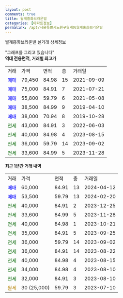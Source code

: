 ```yaml
---
layout: post
comments: true
title: 월계흥화브라운빌
categories: [아파트정보]
permalink: /apt/서울특별시노원구월계동월계흥화브라운빌
---
```


월계흥화브라운빌 실거래 상세정보

<script type="text/javascript">
  google.charts.load('current', {'packages':['line', 'corechart']});
  google.charts.setOnLoadCallback(drawChart);

  function drawChart() {
    var data = new google.visualization.DataTable();
    data.addColumn('date', '거래일');
    data.addColumn('number', "매매");
    data.addColumn('number', "전세");
    data.addColumn('number', "전매");

    data.addRows([[new Date(Date.parse("2024-04-12")), 60000, null, null], [new Date(Date.parse("2024-02-20")), 53500, null, null], [new Date(Date.parse("2023-12-25")), null, 40000, null], [new Date(Date.parse("2023-11-28")), null, 33600, null], [new Date(Date.parse("2023-10-21")), null, 40000, null], [new Date(Date.parse("2023-09-25")), null, 35000, null], [new Date(Date.parse("2023-09-02")), null, 36000, null], [new Date(Date.parse("2023-08-22")), null, 36000, null], [new Date(Date.parse("2023-08-15")), null, 40000, null], [new Date(Date.parse("2023-08-10")), null, 34000, null], [new Date(Date.parse("2023-08-10")), null, 32000, null], [new Date(Date.parse("2023-07-10")), null, null, null]]);

    var options = {
      hAxis: {
        format: 'yyyy/MM/dd'
      },    
      lineWidth: 0,
      pointsVisible: true,    
      title: '최근 1년간 유형별 실거래가 분포',
      legend: { position: 'bottom' }
    };

    var formatter = new google.visualization.NumberFormat({pattern:'###,###'} );
    formatter.format(data, 1);
    formatter.format(data, 2);
    
    setTimeout(function() {
        var chart = new google.visualization.LineChart(document.getElementById('columnchart_material'));
        chart.draw(data, (options));
        document.getElementById('loading').style.display = 'none';
    }, 200);
  }
</script>


<div id="loading" style="z-index:20; display: block; margin-left: 0px">"그래프를 그리고 있습니다"</div>
<div id="columnchart_material" style="width: 95%; margin-left: 0px; display: block"></div>
<!-- contents start -->
<b>역대 전용면적, 거래별 최고가</b>
<table class="sortable">
    <tr>
      <td>거래</td>
      <td>가격</td>
      <td>면적</td>
      <td>층</td>
      <td>거래일</td>
    </tr>
        <tr>
          <td><a style="color: blue">매매</a></td>
          <td>79,450</td>
          <td>84.98</td>
          <td>15</td>
          <td>2021-09-09</td>
        </tr>            <tr>
          <td><a style="color: blue">매매</a></td>
          <td>75,000</td>
          <td>84.91</td>
          <td>7</td>
          <td>2021-07-21</td>
        </tr>            <tr>
          <td><a style="color: blue">매매</a></td>
          <td>55,800</td>
          <td>59.79</td>
          <td>6</td>
          <td>2021-05-08</td>
        </tr>            <tr>
          <td><a style="color: blue">매매</a></td>
          <td>38,500</td>
          <td>84.99</td>
          <td>9</td>
          <td>2019-04-10</td>
        </tr>            <tr>
          <td><a style="color: blue">매매</a></td>
          <td>38,000</td>
          <td>70.94</td>
          <td>8</td>
          <td>2019-10-28</td>
        </tr>        
        <tr>
              <td><a style="color: darkgreen">전세</a></td>
              <td>43,000</td>
              <td>84.91</td>
              <td>3</td>
              <td>2022-06-03</td>
            </tr>            <tr>
              <td><a style="color: darkgreen">전세</a></td>
              <td>40,000</td>
              <td>84.98</td>
              <td>4</td>
              <td>2023-08-15</td>
            </tr>            <tr>
              <td><a style="color: darkgreen">전세</a></td>
              <td>36,000</td>
              <td>59.79</td>
              <td>14</td>
              <td>2023-09-02</td>
            </tr>            <tr>
              <td><a style="color: darkgreen">전세</a></td>
              <td>33,600</td>
              <td>84.99</td>
              <td>5</td>
              <td>2023-11-28</td>
            </tr>        
    
</table>

<b>최근 1년간 거래 내역</b>

<table class="sortable">
    <tr>
      <td>거래</td>
      <td>가격</td>
      <td>면적</td>
      <td>층</td>
      <td>거래일</td>
    </tr>
    <tr>
      <td><a style="color: blue">매매</a></td>
      <td>60,000</td>
      <td>84.91</td>
      <td>13</td>
      <td>2024-04-12</td>
    </tr>          <tr>
      <td><a style="color: blue">매매</a></td>
      <td>53,500</td>
      <td>59.79</td>
      <td>13</td>
      <td>2024-02-20</td>
    </tr>          <tr>
      <td><a style="color: darkgreen">전세</a></td>
      <td>40,000</td>
      <td>84.91</td>
      <td>2</td>
      <td>2023-12-25</td>
    </tr>          <tr>
      <td><a style="color: darkgreen">전세</a></td>
      <td>33,600</td>
      <td>84.99</td>
      <td>5</td>
      <td>2023-11-28</td>
    </tr>          <tr>
      <td><a style="color: darkgreen">전세</a></td>
      <td>40,000</td>
      <td>84.98</td>
      <td>1</td>
      <td>2023-10-21</td>
    </tr>          <tr>
      <td><a style="color: darkgreen">전세</a></td>
      <td>35,000</td>
      <td>84.91</td>
      <td>5</td>
      <td>2023-09-25</td>
    </tr>          <tr>
      <td><a style="color: darkgreen">전세</a></td>
      <td>36,000</td>
      <td>59.79</td>
      <td>14</td>
      <td>2023-09-02</td>
    </tr>          <tr>
      <td><a style="color: darkgreen">전세</a></td>
      <td>36,000</td>
      <td>84.91</td>
      <td>14</td>
      <td>2023-08-22</td>
    </tr>          <tr>
      <td><a style="color: darkgreen">전세</a></td>
      <td>40,000</td>
      <td>84.98</td>
      <td>4</td>
      <td>2023-08-15</td>
    </tr>          <tr>
      <td><a style="color: darkgreen">전세</a></td>
      <td>34,000</td>
      <td>84.98</td>
      <td>4</td>
      <td>2023-08-10</td>
    </tr>          <tr>
      <td><a style="color: darkgreen">전세</a></td>
      <td>32,000</td>
      <td>84.91</td>
      <td>3</td>
      <td>2023-08-10</td>
    </tr>          <tr>
      <td><a style="color: darkgoldenrod">월세</a></td>
      <td>30 (25,000)</td>
      <td>59.79</td>
      <td>3</td>
      <td>2023-07-10</td>
    </tr>      </table>
<!-- contents end -->    

